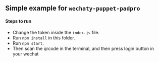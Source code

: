 ## Simple example for `wechaty-puppet-padpro`

#### Steps to run

* Change the token inside the `index.js` file.
* Run `npm install` in this folder.
* Run `npm start`.
* Then scan the qrcode in the terminal, and then press login button in your wechat
